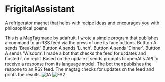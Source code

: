 # FrigitalAssistant
A refrigerator magnet that helps with recipe ideas and encourages you with philosophical poems

This is a MagTag made by adafruit.  I wrote a simple program that publishes a command to an RSS feed via the press of one its face buttons.
Buttton A sends 'Breakfast'.
Buttton A sends 'Lunch'.
Buttton A sends 'Dinner'.
Buttton A sends 'Wisdom'.
I made a bot that checks the feed for updates and hosted it on replit. Based on the update it sends prompts to openAI's API to receive a response from its language model.
The bot then publishes the respone to an RSS feed. The magtag checks for updates on the feed and prints the results.
![fA](https://user-images.githubusercontent.com/38119453/227738696-0737044c-0f21-4384-beb4-4e6526a61883.PNG)
![FA2](https://user-images.githubusercontent.com/38119453/227738702-a5b6af52-4199-4498-a7f6-0d73aa99fe14.PNG)
